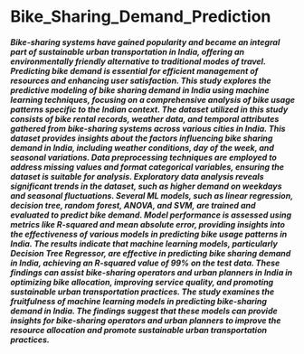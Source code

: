 # Bike_Sharing_Demand_Prediction

##### Bike-sharing systems have gained popularity and became an integral part of sustainable urban transportation in India, offering an environmentally friendly alternative to traditional modes of travel. Predicting bike demand is essential for efficient management of resources and enhancing user satisfaction. This study explores the predictive modeling of bike sharing demand in India using machine learning techniques, focusing on a comprehensive analysis of bike usage patterns specific to the Indian context. The dataset utilized in this study consists of bike rental records, weather data, and temporal attributes gathered from bike-sharing systems across various cities in India. This dataset provides insights about the factors influencing bike sharing demand in India, including weather conditions, day of the week, and seasonal variations. Data preprocessing techniques are employed to address missing values and format categorical variables, ensuring the dataset is suitable for analysis. Exploratory data analysis reveals significant trends in the dataset, such as higher demand on weekdays and seasonal fluctuations. Several ML models, such as linear regression, decision tree, random forest, ANOVA, and SVM, are trained and evaluated to predict bike demand. Model performance is assessed using metrics like R-squared and mean absolute error, providing insights into the effectiveness of various models in predicting bike usage patterns in India. The results indicate that machine learning models, particularly Decision Tree Regressor, are effective in predicting bike sharing demand in India, achieving an R-squared value of 99% on the test data. These findings can assist bike-sharing operators and urban planners in India in optimizing bike allocation, improving service quality, and promoting sustainable urban transportation practices. The study examines the fruitfulness of machine learning models in predicting bike-sharing demand in India. The findings suggest that these models can provide insights for bike-sharing operators and urban planners to improve the resource allocation and promote sustainable urban transportation practices.
